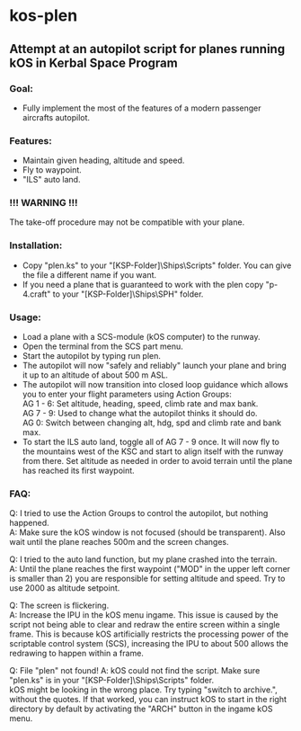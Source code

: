 kos-plen
========


Attempt at an autopilot script for planes running kOS in Kerbal Space Program
-----------------------------------------------------------------------------


### Goal:
  - Fully implement the most of the features of a modern passenger aircrafts autopilot.


### Features:
  - Maintain given heading, altitude and speed.
  - Fly to waypoint.
  - "ILS" auto land.


### !!! WARNING !!! 
The take-off procedure may not be compatible with your plane.

### Installation:
- Copy "plen.ks" to your "[KSP-Folder]\Ships\Scripts" folder. You can give the file a different name if you want.
- If you need a plane that is guaranteed to work with the plen copy "p-4.craft" to your "[KSP-Folder]\Ships\SPH" folder.

### Usage:
- Load a plane with a SCS-module (kOS computer) to the runway.
- Open the terminal from the SCS part menu.
- Start the autopilot by typing 
    run plen.
- The autopilot will now "safely and reliably" launch your plane and bring it up to an altitude of about 500 m ASL.
- The autopilot will now transition into closed loop guidance which allows you to enter your flight parameters using Action Groups:  
     AG 1 - 6: Set altitude, heading, speed, climb rate and max bank.  
     AG 7 - 9: Used to change what the autopilot thinks it should do.  
     AG 0:     Switch between changing alt, hdg, spd and climb rate and bank max.  
- To start the ILS auto land, toggle all of AG 7 - 9 once. It will now fly to the mountains west of the KSC and start to align itself with the runway from there. Set altitude as needed in order to avoid terrain until the plane has reached its first waypoint.


### FAQ:
Q: I tried to use the Action Groups to control the autopilot, but nothing happened.  
A: Make sure the kOS window is not focused (should be transparent). Also wait until the plane reaches 500m and the screen changes.

Q: I tried to the auto land function, but my plane crashed into the terrain.  
A: Until the plane reaches the first waypoint ("MOD" in the upper left corner is smaller than 2) you are responsible for setting altitude and speed. Try to use 2000 as altitude setpoint.

Q: The screen is flickering.  
A: Increase the IPU in the kOS menu ingame. This issue is caused by the script not being able to clear and redraw the entire screen within a single frame. This is because kOS artificially restricts the processing power of the scriptable control system (SCS), increasing the IPU to about 500 allows the redrawing to happen within a frame.

Q: File "plen" not found!
A: kOS could not find the script. Make sure "plen.ks" is in your "[KSP-Folder]\Ships\Scripts" folder.  
kOS might be looking in the wrong place. Try typing "switch to archive.", without the quotes. If that worked, you can instruct kOS to start in the right directory by default by activating the "ARCH" button in the ingame kOS menu.
